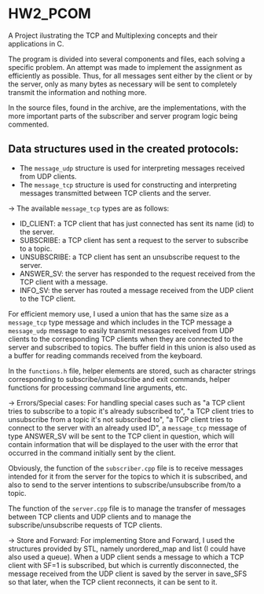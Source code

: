 # HW2_PCOM

A Project ilustrating the TCP and Multiplexing concepts and their applications in C.

The program is divided into several components and files, each solving a specific problem. An attempt was made to implement the assignment as efficiently as possible. Thus, for all messages sent either by the client or by the server, only as many bytes as necessary will be sent to completely transmit the information and nothing more.

In the source files, found in the archive, are the implementations, with the more important parts of the subscriber and server program logic being commented.

## Data structures used in the created protocols:

- The `message_udp` structure is used for interpreting messages received from UDP clients.
- The `message_tcp` structure is used for constructing and interpreting messages transmitted between TCP clients and the server.

-> The available `message_tcp` types are as follows:
- ID_CLIENT: a TCP client that has just connected has sent its name (id) to the server.
- SUBSCRIBE: a TCP client has sent a request to the server to subscribe to a topic.
- UNSUBSCRIBE: a TCP client has sent an unsubscribe request to the server.
- ANSWER_SV: the server has responded to the request received from the TCP client with a message.
- INFO_SV: the server has routed a message received from the UDP client to the TCP client.

For efficient memory use, I used a union that has the same size as a `message_tcp` type message and which includes in the TCP message a `message_udp` message to easily transmit messages received from UDP clients to the corresponding TCP clients when they are connected to the server and subscribed to topics. The buffer field in this union is also used as a buffer for reading commands received from the keyboard.

In the `functions.h` file, helper elements are stored, such as character strings corresponding to subscribe/unsubscribe and exit commands, helper functions for processing command line arguments, etc.

-> Errors/Special cases:
For handling special cases such as "a TCP client tries to subscribe to a topic it's already subscribed to", "a TCP client tries to unsubscribe from a topic it's not subscribed to", "a TCP client tries to connect to the server with an already used ID", a `message_tcp` message of type ANSWER_SV will be sent to the TCP client in question, which will contain information that will be displayed to the user with the error that occurred in the command initially sent by the client.

Obviously, the function of the `subscriber.cpp` file is to receive messages intended for it from the server for the topics to which it is subscribed, and also to send to the server intentions to subscribe/unsubscribe from/to a topic.

The function of the `server.cpp` file is to manage the transfer of messages between TCP clients and UDP clients and to manage the subscribe/unsubscribe requests of TCP clients.

-> Store and Forward:
For implementing Store and Forward, I used the structures provided by STL, namely unordered_map and list (I could have also used a queue). When a UDP client sends a message to which a TCP client with SF=1 is subscribed, but which is currently disconnected, the message received from the UDP client is saved by the server in save_SFS so that later, when the TCP client reconnects, it can be sent to it.
